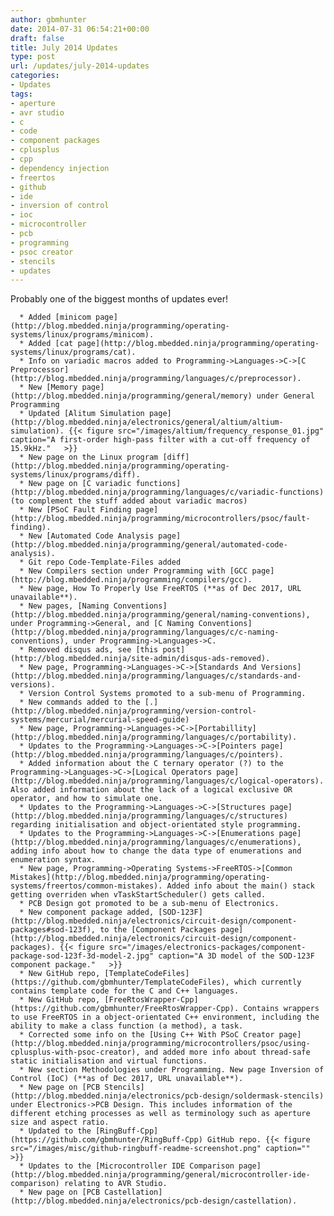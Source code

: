 ```yaml
---
author: gbmhunter
date: 2014-07-31 06:54:21+00:00
draft: false
title: July 2014 Updates
type: post
url: /updates/july-2014-updates
categories:
- Updates
tags:
- aperture
- avr studio
- c
- code
- component packages
- cplusplus
- cpp
- dependency injection
- freertos
- github
- ide
- inversion of control
- ioc
- microcontroller
- pcb
- programming
- psoc creator
- stencils
- updates
---
```


Probably one of the biggest months of updates ever!





	  * Added [minicom page](http://blog.mbedded.ninja/programming/operating-systems/linux/programs/minicom).
	  * Added [cat page](http://blog.mbedded.ninja/programming/operating-systems/linux/programs/cat).
	  * Info on variadic macros added to Programming->Languages->C->[C Preprocessor](http://blog.mbedded.ninja/programming/languages/c/preprocessor).
	  * New [Memory page](http://blog.mbedded.ninja/programming/general/memory) under General Programming
	  * Updated [Alitum Simulation page](http://blog.mbedded.ninja/electronics/general/altium/altium-simulation). {{< figure src="/images/altium/frequency_response_01.jpg" caption="A first-order high-pass filter with a cut-off frequency of 15.9kHz."   >}}
	  * New page on the Linux program [diff](http://blog.mbedded.ninja/programming/operating-systems/linux/programs/diff).
	  * New page on [C variadic functions](http://blog.mbedded.ninja/programming/languages/c/variadic-functions) (to complement the stuff added about variadic macros)
	  * New [PSoC Fault Finding page](http://blog.mbedded.ninja/programming/microcontrollers/psoc/fault-finding).
	  * New [Automated Code Analysis page](http://blog.mbedded.ninja/programming/general/automated-code-analysis).
	  * Git repo Code-Template-Files added
	  * New Compilers section under Programming with [GCC page](http://blog.mbedded.ninja/programming/compilers/gcc).
	  * New page, How To Properly Use FreeRTOS (**as of Dec 2017, URL unavailable**).
	  * New pages, [Naming Conventions](http://blog.mbedded.ninja/programming/general/naming-conventions), under Programming->General, and [C Naming Conventions](http://blog.mbedded.ninja/programming/languages/c/c-naming-conventions), under Programming->Languages->C.
	  * Removed disqus ads, see [this post](http://blog.mbedded.ninja/site-admin/disqus-ads-removed).
	  * New page, Programming->Languages->C->[Standards And Versions](http://blog.mbedded.ninja/programming/languages/c/standards-and-versions).
	  * Version Control Systems promoted to a sub-menu of Programming.
	  * New commands added to the [.](http://blog.mbedded.ninja/programming/version-control-systems/mercurial/mercurial-speed-guide)
	  * New page, Programming->Languages->C->[Portabillity](http://blog.mbedded.ninja/programming/languages/c/portability).
	  * Updates to the Programming->Languages->C->[Pointers page](http://blog.mbedded.ninja/programming/languages/c/pointers).
	  * Added information about the C ternary operator (?) to the Programming->Languages->C->[Logical Operators page](http://blog.mbedded.ninja/programming/languages/c/logical-operators). Also added information about the lack of a logical exclusive OR operator, and how to simulate one.
	  * Updates to the Programming->Languages->C->[Structures page](http://blog.mbedded.ninja/programming/languages/c/structures) regarding initialisation and object-orientated style programming.
	  * Updates to the Programming->Languages->C->[Enumerations page](http://blog.mbedded.ninja/programming/languages/c/enumerations), adding info about how to change the data type of enumerations and enumeration syntax.
	  * New page, Programming->Operating Systems->FreeRTOS->[Common Mistakes](http://blog.mbedded.ninja/programming/operating-systems/freertos/common-mistakes). Added info about the main() stack getting overriden when vTaskStartScheduler() gets called.
	  * PCB Design got promoted to be a sub-menu of Electronics.
	  * New component package added, [SOD-123F](http://blog.mbedded.ninja/electronics/circuit-design/component-packages#sod-123f), to the [Component Packages page](http://blog.mbedded.ninja/electronics/circuit-design/component-packages). {{< figure src="/images/electronics-packages/component-package-sod-123f-3d-model-2.jpg" caption="A 3D model of the SOD-123F component package."   >}}
	  * New GitHub repo, [TemplateCodeFiles](https://github.com/gbmhunter/TemplateCodeFiles), which currently contains template code for the C and C++ languages.
	  * New GitHub repo, [FreeRtosWrapper-Cpp](https://github.com/gbmhunter/FreeRtosWrapper-Cpp). Contains wrappers to use FreeRTOS in a object-orientated C++ environment, including the ability to make a class function (a method), a task.
	  * Corrected some info on the [Using C++ With PSoC Creator page](http://blog.mbedded.ninja/programming/microcontrollers/psoc/using-cplusplus-with-psoc-creator), and added more info about thread-safe static initialisation and virtual functions.
	  * New section Methodologies under Programming. New page Inversion of Control (IoC) (**as of Dec 2017, URL unavailable**).
	  * New page on [PCB Stencils](http://blog.mbedded.ninja/electronics/pcb-design/soldermask-stencils) under Electronics->PCB Design. This includes information of the different etching processes as well as terminology such as aperture size and aspect ratio.
	  * Updated to the [RingBuff-Cpp](https://github.com/gbmhunter/RingBuff-Cpp) GitHub repo. {{< figure src="/images/misc/github-ringbuff-readme-screenshot.png" caption=""   >}}
	  * Updates to the [Microcontroller IDE Comparison page](http://blog.mbedded.ninja/programming/general/microcontroller-ide-comparison) relating to AVR Studio.
	  * New page on [PCB Castellation](http://blog.mbedded.ninja/electronics/pcb-design/castellation).

